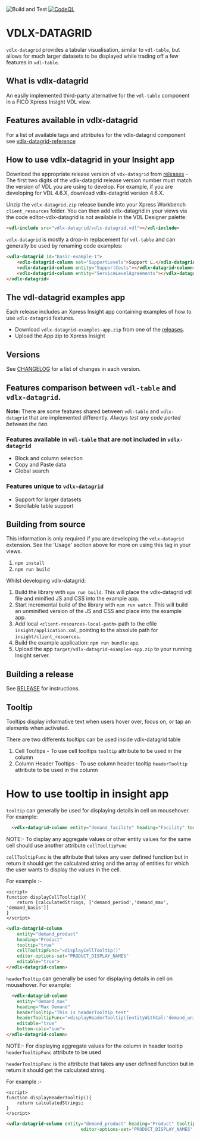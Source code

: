 ![Build and Test](https://github.com/fico-xpress/vdlx-datagrid/workflows/Build%20and%20Test/badge.svg?branch=master)
[![CodeQL](https://github.com/fico-xpress/vdlx-datagrid/actions/workflows/codeql.yml/badge.svg?branch=master)](https://github.com/fico-xpress/vdlx-datagrid/actions/workflows/codeql.yml)

# VDLX-DATAGRID

`vdlx-datagrid` provides a tabular visualisation, similar to `vdl-table`, but allows for much larger datasets to be displayed while trading off a few features in `vdl-table`.

## What is vdlx-datagrid
An easily implemented third-party alternative for the `vdl-table` component in a FICO Xpress Insight VDL view.

## Features available in vdlx-datagrid
For a list of available tags and attributes for the vdlx-datagrid component see [vdlx-datagrid-reference](https://fico-xpress.github.io/vdlx-datagrid/vdlx-datagrid-reference)

## How to use vdlx-datagrid in your Insight app

Download the appropriate release version of `vdx-datagrid` from [releases](https://github.com/fico-xpress/vdlx-datagrid/releases) - 
The first two digits of the vdlx-datagrid release version number must match the version of VDL you are using to develop. For example, if you are developing for VDL 4.6.X, download vdlx-datagrid version 4.6.X.

Unzip the `vdlx-datagrid.zip` release bundle into your Xpress Workbench `client_resources` folder. You can then add vdlx-datagrid in your views via the code editor-vdlx-datagrid is not available in the VDL Designer palette:

```html
<vdl-include src="vdlx-datagrid/vdlx-datagrid.vdl"></vdl-include>
```

`vdlx-datagrid` is mostly a drop-in replacement for `vdl-table` and can generally be used by renaming code examples:

```html
<vdlx-datagrid id="basic-example-1">
    <vdlx-datagrid-column set="SupportLevels">Support L.</vdlx-datagrid-column>
    <vdlx-datagrid-column entity="SupportCosts"></vdlx-datagrid-column>
    <vdlx-datagrid-column entity="ServiceLevelAgreements"></vdlx-datagrid-column>
</vdlx-datagrid>
``` 

## The vdl-datagrid examples app

Each release includes an Xpress Insight app containing examples of how to use `vdlx-datagrid` features.

- Download `vdlx-datagrid-examples-app.zip` from one of the [releases](https://github.com/fico-xpress/vdlx-datagrid/releases).
- Upload the App zip to Xpress Insight

## Versions

See [CHANGELOG](./CHANGELOG.md) for a list of changes in each version.

## Features comparison between `vdl-table` and `vdlx-datagrid`.

__Note:__ There are some features shared between `vdl-table` and `vdlx-datagrid` that are implemented differently. _Always test any code ported between the two._ 

### Features available in `vdl-table` that are not included in `vdlx-datagrid`

* Block and column selection
* Copy and Paste data
* Global search

### Features unique to `vdlx-datagrid`

* Support for larger datasets
* Scrollable table support

## Building from source

This information is only required if you are developing the `vdlx-datagrid` extension. See the 'Usage' section above for more on using this tag in your views. 

1. `npm install`
2. `npm run build`

Whilst developing vdlx-datagrid:

1. Build the library with `npm run build`. This will place the vdlx-datagrid vdl file and minified JS and CSS into the example app.
2. Start incremental build of the library with `npm run watch`. This will build an unminified version of the JS and CSS and place into the example app.
3. Add local `<client-resources-local-path>` path to the cfile `insight/application.xml`, pointing to the absolute path for `insight/client_resources`.
4. Build the example application: `npm run bundle:app`.
5. Upload the app `target/vdlx-datagrid-examples-app.zip` to your running Insight server.

## Building a release

See [RELEASE](./RELEASE.md) for instructions.


## Tooltip

Tooltips display informative text when users hover over, focus on, or tap an elements when activated.

There are two differents tooltips can be used inside vdlx-datagrid table
1. Cell Tooltips - To use cell tooltips `tooltip` attribute to be used in the column 
2. Column Header Tooltips - To use column header tooltip `headerTooltip` attribute to be used in the column 

# How to use tooltip in insight app

`tooltip` can generally be used for displaying details in cell on mousehover. For example:

```html
  <vdlx-datagrid-column entity="demand_facility" heading="Facility" tooltip="This is tooltip test for strings" visible="false" editor-options-set="FACILITY_DISPLAY_NAMES" editable="true"></vdlx-datagrid-column>
  ````

NOTE:- To display any aggregate values or other entity values for the same cell should use another attribute `cellTooltipFunc`

`cellTooltipFunc` is the attribute that takes any user defined function but in return it should get the calculated string and the array of entities for which the user wants to display the values in the cell.

For example :-

```
<script>
function displayCellTooltip(){
    return [calculatedStrings, ['demand_period','demand_max', 'demand_basis']]
}
</script>
```

```html
<vdlx-datagrid-column 
    entity="demand_product" 
    heading="Product" 
    tooltip="true" 
    cellTooltipFunc="=displayCellTooltip()"
    editor-options-set="PRODUCT_DISPLAY_NAMES" 
    editable="true">
</vdlx-datagrid-column>
```


`headerTooltip` can generally be used for displaying details in cell on mousehover. For example:


```html
  <vdlx-datagrid-column 
    entity="demand_max" 
    heading="Max Demand" 
    headerTooltip="This is headerTooltip test" 
    headerTooltipFunc="=displayHeaderTooltip({entityWithCal:'demand_unit_penal', cal:['sum','min']})" 
    editable="true" 
    bottom-calc="sum">
</vdlx-datagrid-column>
  ````

NOTE:- For displaying aggregate values for the column in header tooltip `headerTooltipFunc` attribute to be used

`headerTooltipFunc` is the attribute that takes any user defined function but in return it should get the calculated string.

For example :-

```
<script>
function displayHeaderTooltip(){
    return calculatedStrings;
}
</script>
```

```html
<vdlx-datagrid-column entity="demand_product" heading="Product" tooltip="true" cellTooltipFunc="=displayHeaderTooltip()"
                            editor-options-set="PRODUCT_DISPLAY_NAMES" editable="true"></vdlx-datagrid-column>